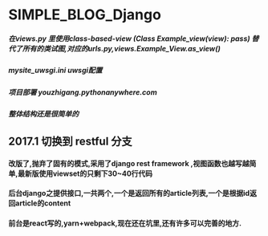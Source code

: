 # SIMPLE_BLOG_Django

##### 在views.py 里使用class-based-view (Class Example_view(view): pass) 替代了所有的类试图,对应的urls.py,views.Example_View.as_view()
##### mysite_uwsgi.ini uwsgi配置
##### 项目部署 youzhigang.pythonanywhere.com
##### 整体结构还是很简单的

##
## 2017.1 切换到 restful 分支
#### 改版了,抛弃了固有的模式,采用了django rest framework ,视图函数也越写越简单,最新版使用viewset的只剩下30~40行代码
#### 后台django之提供接口,一共两个,一个是返回所有的article列表,一个是根据id返回article的content
#### 前台是react写的,yarn+webpack,现在还在坑里,还有许多可以完善的地方.
